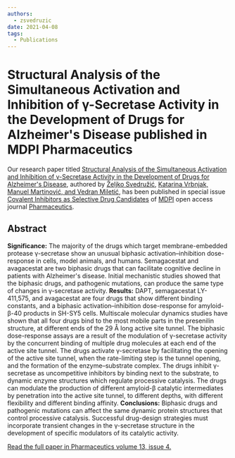 ```yaml
---
authors:
  - zsvedruzic
date: 2021-04-08
tags:
  - Publications
---
```


# Structural Analysis of the Simultaneous Activation and Inhibition of γ-Secretase Activity in the Development of Drugs for Alzheimer's Disease published in MDPI Pharmaceutics

Our research paper titled [Structural Analysis of the Simultaneous Activation and Inhibition of γ-Secretase Activity in the Development of Drugs for Alzheimer's Disease](https://www.mdpi.com/1999-4923/13/4/514), authored by [Željko Svedružić](../../principal-investigator.md), [Katarina Vrbnjak, Manuel Martinović, and Vedran Miletić](../../group.md), has been published in special issue [Covalent Inhibitors as Selective Drug Candidates](https://www.mdpi.com/journal/pharmaceutics/special_issues/Drug_Candidates) of [MDPI](https://www.mdpi.com/) open access journal [Pharmaceutics](https://www.mdpi.com/journal/pharmaceutics).

<!-- more -->

## Abstract

**Significance:** The majority of the drugs which target membrane-embedded protease γ-secretase show an unusual biphasic activation–inhibition dose-response in cells, model animals, and humans. Semagacestat and avagacestat are two biphasic drugs that can facilitate cognitive decline in patients with Alzheimer's disease. Initial mechanistic studies showed that the biphasic drugs, and pathogenic mutations, can produce the same type of changes in γ-secretase activity. **Results:** DAPT, semagacestat LY-411,575, and avagacestat are four drugs that show different binding constants, and a biphasic activation–inhibition dose-response for amyloid-β-40 products in SH-SY5 cells. Multiscale molecular dynamics studies have shown that all four drugs bind to the most mobile parts in the presenilin structure, at different ends of the 29 Å long active site tunnel. The biphasic dose-response assays are a result of the modulation of γ-secretase activity by the concurrent binding of multiple drug molecules at each end of the active site tunnel. The drugs activate γ-secretase by facilitating the opening of the active site tunnel, when the rate-limiting step is the tunnel opening, and the formation of the enzyme–substrate complex. The drugs inhibit γ-secretase as uncompetitive inhibitors by binding next to the substrate, to dynamic enzyme structures which regulate processive catalysis. The drugs can modulate the production of different amyloid-β catalytic intermediates by penetration into the active site tunnel, to different depths, with different flexibility and different binding affinity. **Conclusions:** Biphasic drugs and pathogenic mutations can affect the same dynamic protein structures that control processive catalysis. Successful drug-design strategies must incorporate transient changes in the γ-secretase structure in the development of specific modulators of its catalytic activity.

[Read the full paper in Pharmaceutics volume 13, issue 4.](https://www.mdpi.com/1999-4923/13/4/514)
